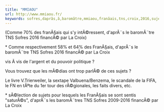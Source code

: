 ```yaml
---
title: "MMIAOU"
url: http://www.mmiaou.fr/
keywords: sofres,daprãs,ã,baromãtre,mmiaou,franãais,tns,croix,2016,sujets,financã
---
```

(Comme 70% des franÃ§ais qui s\'y intÃ©ressent, d\'aprÃ¨s le baromÃ¨tre TNS Sofres 2016 financÃ© par La Croix)

\* Comme respectivement 58% et 64% des FranÃ§ais, d\'aprÃ¨s le baromÃ¨tre TNS Sofres 2016 financÃ© par La Croix

vis Ã vis de l\'argent et du pouvoir politique ?

Vous trouvez que les mÃ©dias ont trop parlÃ© de ces sujets ?

Le livre V.Trierweiler, la sextape Valbuena/Benzema, le scandale de la FIFA, le FN en tÃªte du 1er tour des rÃ©gionales, les faits divers, etc.

\* sÃ©lection de sujets pour lesquels les FranÃ§ais se sont sentis \"saturÃ©s\", d\'aprÃ¨s les baromÃ¨tres TNS Sofres 2009-2016 financÃ© par La Croix
